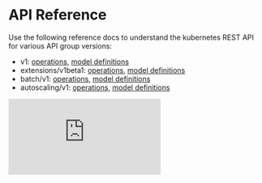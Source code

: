 <!-- BEGIN MUNGE: UNVERSIONED_WARNING -->


<!-- END MUNGE: UNVERSIONED_WARNING -->

# API Reference

Use the following reference docs to understand the kubernetes REST API for various API group versions:

* v1: [operations](https://htmlpreview.github.io/?https://github.com/kubernetes/kubernetes/blob/release-1.4/docs/api-reference/v1/operations.html), [model definitions](https://htmlpreview.github.io/?https://github.com/kubernetes/kubernetes/blob/release-1.4/docs/api-reference/v1/definitions.html)
* extensions/v1beta1: [operations](https://htmlpreview.github.io/?https://github.com/kubernetes/kubernetes/blob/release-1.4/docs/api-reference/extensions/v1beta1/operations.html), [model definitions](https://htmlpreview.github.io/?https://github.com/kubernetes/kubernetes/blob/release-1.4/docs/api-reference/extensions/v1beta1/definitions.html)
* batch/v1: [operations](https://htmlpreview.github.io/?https://github.com/kubernetes/kubernetes/blob/release-1.4/docs/api-reference/batch/v1/operations.html), [model definitions](https://htmlpreview.github.io/?https://github.com/kubernetes/kubernetes/blob/release-1.4/docs/api-reference/batch/v1/definitions.html)
* autoscaling/v1: [operations](https://htmlpreview.github.io/?https://github.com/kubernetes/kubernetes/blob/release-1.4/docs/api-reference/autoscaling/v1/operations.html), [model definitions](https://htmlpreview.github.io/?https://github.com/kubernetes/kubernetes/blob/release-1.4/docs/api-reference/autoscaling/v1/definitions.html)




<!-- BEGIN MUNGE: IS_VERSIONED -->
<!-- TAG IS_VERSIONED -->
<!-- END MUNGE: IS_VERSIONED -->


<!-- BEGIN MUNGE: GENERATED_ANALYTICS -->
[![Analytics](https://kubernetes-site.appspot.com/UA-36037335-10/GitHub/docs/api-reference/README.md?pixel)]()
<!-- END MUNGE: GENERATED_ANALYTICS -->
